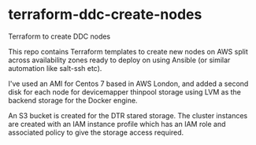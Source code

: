 # terraform-ddc-create-nodes
Terraform to create DDC nodes

This repo contains Terraform templates to create new nodes on AWS split across availability zones ready to deploy on using Ansible (or similar automation like salt-ssh etc).

I've used an AMI for Centos 7 based in AWS London, and added a second disk for each node for devicemapper thinpool storage using LVM as the backend storage for the Docker engine.

An S3 bucket is created for the DTR stared storage.  The cluster instances are created with an IAM instance profile which has an IAM role and associated policy to give the storage access required.

